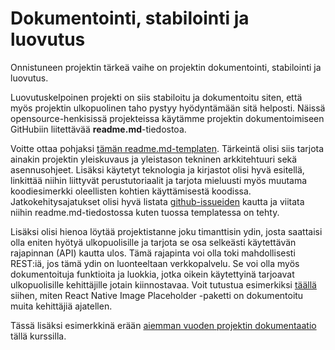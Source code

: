 # Dokumentointi, stabilointi ja luovutus

Onnistuneen projektin tärkeä vaihe on projektin dokumentointi, stabilointi ja luovutus. 

Luovutuskelpoinen projekti on siis stabiloitu ja dokumentoitu siten, että myös projektin ulkopuolinen taho pystyy hyödyntämään sitä helposti. Näissä opensource-henkisissä projekteissa käytämme projektin dokumentoimiseen GitHubiin liitettävää **readme.md**-tiedostoa.

Voitte ottaa pohjaksi [tämän readme.md-templaten](https://github.com/othneildrew/Best-README-Template). Tärkeintä olisi siis tarjota ainakin projektin yleiskuvaus ja yleistason tekninen arkkitehtuuri sekä asennusohjeet. Lisäksi käytetyt teknologia ja kirjastot olisi hyvä esitellä, linkittää niihin liittyvät perustutoriaalit ja tarjota mieluusti myös muutama koodiesimerkki oleellisten kohtien käyttämisestä koodissa. Jatkokehitysajatukset olisi hyvä listata [github-issueiden](https://help.github.com/en/github/managing-your-work-on-github/creating-an-issue) kautta ja viitata niihin readme.md-tiedostossa kuten tuossa templatessa on tehty. 

Lisäksi olisi hienoa löytää projektistanne joku timanttisin ydin, josta saattaisi olla eniten hyötyä ulkopuolisille ja tarjota se osa selkeästi käytettävän rajapinnan (API) kautta ulos. Tämä rajapinta voi olla toki mahdollisesti REST:iä, jos tämä ydin on luonteeltaan verkkopalvelu. Se voi olla myös dokumentoituja funktioita ja luokkia, jotka oikein käytettyinä tarjoavat ulkopuolisille kehittäjille jotain kiinnostavaa. Voit tutustua esimerkiksi [täällä](https://github.com/mitogh/react-native-image-placeholder) siihen, miten React Native Image Placeholder -paketti on dokumentoitu muita kehittäjiä ajatellen.

Tässä lisäksi esimerkkinä erään [aiemman vuoden projektin dokumentaatio](https://github.com/Myyyra/StashHunters) tällä kurssilla.
